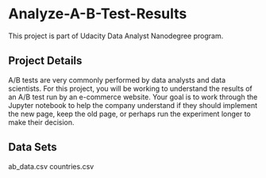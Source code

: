 # Analyze-A-B-Test-Results

This project is part of Udacity Data Analyst Nanodegree program.

## Project Details

A/B tests are very commonly performed by data analysts and data scientists. For this project, you will be working to understand the results of an A/B test run by an e-commerce website. Your goal is to work through the Jupyter notebook to help the company understand if they should implement the new page, keep the old page, or perhaps run the experiment longer to make their decision.

## Data Sets

ab_data.csv
countries.csv
